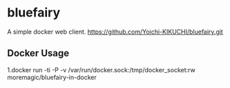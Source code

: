 # bluefairy
A simple docker web client.
https://github.com/Yoichi-KIKUCHI/bluefairy.git

## Docker Usage
1.docker run -ti -P -v /var/run/docker.sock:/tmp/docker_socket:rw moremagic/bluefairy-in-docker 
